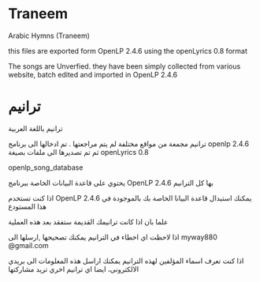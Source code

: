# Traneem
Arabic Hymns (Traneem)

this files are exported form OpenLP 2.4.6 using the openLyrics 0.8 format

The songs are Unverfied. they have been simply collected from various website, batch edited and imported in OpenLP 2.4.6




# ترانيم
ترانيم باللغة العربية 


ترانيم مجمعة من مواقع مختلفة لم يتم مراجعتها .
تم ادخالها الى برنامج openlp 2.4.6 ثم تم تصديرها الى ملفات بصيغة openLyrics 0.8  

openlp_song_database 

يحتوي على قاعدة البيانات الخاصة ببرنامج OpenLP 2.4.6 بها كل الترانيم  

اذا كنت تستخدم OpenLP 2.4.6 يمكنك استبدال قاعدة البيانا الخاصة بك بالموجودة في هذا المستودع

علما بان اذا كانت ترانيمك القديمة ستفقد بعد هذه العملية 

اذا لاحظت اي اخطاء في الترانيم يمكنك تصحيحها ,ارسلها الى myway880 @gmail.com

اذا كنت تعرف اسماء المؤلفين لهذه الترانيم يمكنك اراسل هذه المعلومات الى بريدي الالكترونى، ايضا اي ترانيم اخري تريد مشاركتها 

